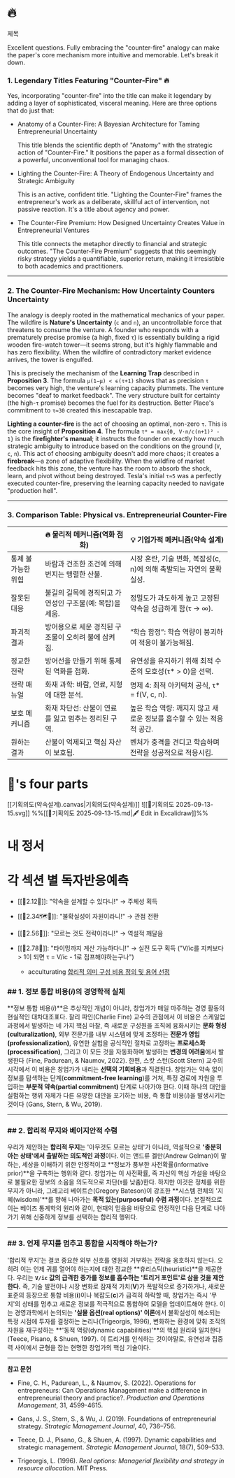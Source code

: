 # 🔥
제목

Excellent questions. Fully embracing the "counter-fire" analogy can make the paper's core mechanism more intuitive and memorable. Let's break it down.

### 1. Legendary Titles Featuring "Counter-Fire" 🔥

Yes, incorporating "counter-fire" into the title can make it legendary by adding a layer of sophisticated, visceral meaning. Here are three options that do just that:

- Anatomy of a Counter-Fire: A Bayesian Architecture for Taming Entrepreneurial Uncertainty
    
    This title blends the scientific depth of "Anatomy" with the strategic action of "Counter-Fire." It positions the paper as a formal dissection of a powerful, unconventional tool for managing chaos.
    
- Lighting the Counter-Fire: A Theory of Endogenous Uncertainty and Strategic Ambiguity
    
    This is an active, confident title. "Lighting the Counter-Fire" frames the entrepreneur's work as a deliberate, skillful act of intervention, not passive reaction. It's a title about agency and power.
    
- The Counter-Fire Premium: How Designed Uncertainty Creates Value in Entrepreneurial Ventures
    
    This title connects the metaphor directly to financial and strategic outcomes. "The Counter-Fire Premium" suggests that this seemingly risky strategy yields a quantifiable, superior return, making it irresistible to both academics and practitioners.
    

---

### 2. The Counter-Fire Mechanism: How Uncertainty Counters Uncertainty

The analogy is deeply rooted in the mathematical mechanics of your paper. The wildfire is **Nature's Uncertainty** (`c` and `n`), an uncontrollable force that threatens to consume the venture. A founder who responds with a prematurely precise promise (a high, fixed `τ`) is essentially building a rigid wooden fire-watch tower—it seems strong, but it's highly flammable and has zero flexibility. When the wildfire of contradictory market evidence arrives, the tower is engulfed.

This is precisely the mechanism of the **Learning Trap** described in **Proposition 3**. The formula `μ(1−μ) < ϵ(τ+1)` shows that as precision `τ` becomes very high, the venture's learning capacity plummets. The venture becomes "deaf to market feedback". The very structure built for certainty (the high-`τ` promise) becomes the fuel for its destruction. Better Place's commitment to `τ≈30` created this inescapable trap.

**Lighting a counter-fire** is the act of choosing an optimal, non-zero `τ`. This is the core insight of **Proposition 4**. The formula `τ* = max{0, V·n/c(n+1)² - 1}` is the **firefighter's manual**; it instructs the founder on exactly how much strategic ambiguity to introduce based on the conditions on the ground (`V`, `c`, `n`). This act of choosing ambiguity doesn't add more chaos; it creates a **firebreak**—a zone of adaptive flexibility. When the wildfire of market feedback hits this zone, the venture has the room to absorb the shock, learn, and pivot without being destroyed. Tesla's initial `τ≈5` was a perfectly executed counter-fire, preserving the learning capacity needed to navigate "production hell".

---

### 3. Comparison Table: Physical vs. Entrepreneurial Counter-Fire

|                         | 🔥 물리적 메커니즘(역화 점화)                              | 💡 기업가적 메커니즘(약속 설계)                                                                 |
|-------------------------|------------------------------------------------------------|--------------------------------------------------------------------------------------------------|
| 통제 불가능한 위협      | 바람과 건조한 조건에 의해 번지는 맹렬한 산불.               | 시장 혼란, 기술 변화, 복잡성(c, n)에 의해 촉발되는 자연의 불확실성.                              |
| 잘못된 대응             | 불길의 길목에 경직되고 가연성인 구조물(예: 목탑)을 세움.     | 정밀도가 과도하게 높고 고정된 약속을 성급하게 함(τ → ∞).                                        |
| 파괴적 결과             | 방어용으로 세운 경직된 구조물이 오히려 불에 삼켜짐.          | “학습 함정”: 학습 역량이 붕괴하여 적응이 불가능해짐.                                             |
| 정교한 전략             | 방어선을 만들기 위해 통제된 역화를 점화.                    | 유연성을 유지하기 위해 최적 수준의 모호성(τ* > 0)을 선택.                                       |
| 전략 매뉴얼             | 화재 과학: 바람, 연료, 지형에 대한 분석.                     | 명제 4: 최적 아키텍처 공식, τ* = f(V, c, n).                                                    |
| 보호 메커니즘           | 화재 차단선: 산불이 연료를 잃고 멈추는 정리된 구역.          | 높은 학습 역량: 깨지지 않고 새로운 정보를 흡수할 수 있는 적응적 공간.                           |
| 원하는 결과             | 산불이 억제되고 핵심 자산이 보호됨.                         | 벤처가 충격을 견디고 학습하며 전략을 성공적으로 적응시킴.                                       |

# 🐅's four parts
[[기획의도(약속설계).canvas|기획의도(약속설계)]]
![[🐅기획의도 2025-09-13-15.svg]]
%%[[🐅기획의도 2025-09-13-15.md|🖋 Edit in Excalidraw]]%%
# 내 정서


# 각 섹션 별 독자반응예측

- [[🐅2.12🌱]]: "약속을 설계할 수 있다니!" → 주체성 획득
- [[🐅2.34🗺️🧭]]: "불확실성이 자원이라니!" → 관점 전환
- [[🐅2.56🧮]]: "모르는 것도 전략이라니!" → 역설적 깨달음
- [[🐅2.78💸]]: "타이밍까지 계산 가능하다니!" → 실전 도구 획득 ("V/ic를 지켜보다 > 1이 되면 τ = V/ic - 1로 점프해야하는구나")

	- acculturating [합리적 의미 구성 비용 정의 및 용어 선정](https://g.co/gemini/share/657f9de955b5) 

### ## 1. 정보 통합 비용(_i_)의 경영학적 실체

**정보 통합 비용(_i_)**은 추상적인 개념이 아니라, 창업가가 매일 마주하는 경영 활동의 현실적인 대차대조표다. 찰리 파인(Charlie Fine) 교수의 관점에서 이 비용은 스케일업 과정에서 발생하는 네 가지 핵심 마찰, 즉 새로운 구성원을 조직에 융화시키는 **문화 형성(culturalization)**, 외부 전문가를 내부 시스템에 맞게 조정하는 **전문가 영입(professionalization)**, 유연한 실험을 공식적인 절차로 고정하는 **프로세스화(processification)**, 그리고 이 모든 것을 자동화하며 발생하는 **변경의 어려움**에서 발생한다 (Fine, Padurean, & Naumov, 2022). 한편, 스캇 스턴(Scott Stern) 교수의 시각에서 이 비용은 창업가가 내리는 **선택의 기회비용**과 직결된다. 창업가는 약속 없이 정보를 탐색하는 단계(**commitment-free learning**)를 거쳐, 특정 경로에 자원을 투입하는 **부분적 약속(partial commitment)** 단계로 나아가야 한다. 이때 하나의 대안을 실험하는 행위 자체가 다른 유망한 대안을 포기하는 비용, 즉 통합 비용(_i_)을 발생시키는 것이다 (Gans, Stern, & Wu, 2019).

---

### ## 2. 합리적 무지와 베이지안적 수렴

우리가 제안하는 **합리적 무지**는 '아무것도 모르는 상태'가 아니라, 역설적으로 **'충분히 아는 상태'에서 출발하는 의도적인 과정**이다. 이는 앤드류 겔만(Andrew Gelman)이 말하는, 세상을 이해하기 위한 안정적이고 **정보가 풍부한 사전확률(informative prior)**을 구축하는 행위와 같다. 창업가는 이 사전확률, 즉 자신의 핵심 가설을 바탕으로 불필요한 정보의 소음을 의도적으로 차단(τ를 낮춤)한다. 하지만 이것은 정체를 위한 무지가 아니라, 그레고리 베이트슨(Gregory Bateson)이 강조한 **시스템 전체의 '지혜(wisdom)'**를 향해 나아가는 **목적 있는(purposeful) 수렴 과정**이다. 본질적으로 이는 베이즈 통계학의 원리와 같이, 현재의 믿음을 바탕으로 안정적인 다음 단계로 나아가기 위해 신중하게 정보를 선택하는 합리적 행위다.

---

### ## 3. 언제 무지를 멈추고 통합을 시작해야 하는가?

'합리적 무지'는 결코 중요한 외부 신호를 영원히 거부하는 전략을 옹호하지 않는다. 오히려 이는 언제 귀를 열어야 하는지에 대한 정교한 **휴리스틱(heuristic)**을 제공한다. 우리는 **`V/ic` 값의 급격한 증가를 정보를 흡수하는 '트리거 포인트'로 삼을 것을 제안한다.** 즉, 기술 발전이나 시장 변화로 잠재적 가치(**V**)가 폭발적으로 증가하거나, 새로운 표준의 등장으로 통합 비용(**i**)이나 복잡도(**c**)가 급격히 하락할 때, 창업가는 즉시 '무지'의 상태를 멈추고 새로운 정보를 적극적으로 통합하여 모델을 업데이트해야 한다. 이는 경영과학에서 논의되는 **'실물 옵션(real options)' 이론**에서 불확실성이 해소되는 특정 시점에 투자를 결정하는 논리나(Trigeorgis, 1996), 변화하는 환경에 맞춰 조직의 자원을 재구성하는 **'동적 역량(dynamic capabilities)'**의 핵심 원리와 일치한다 (Teece, Pisano, & Shuen, 1997). 이 트리거를 인식하는 것이야말로, 유연성과 집중력 사이에서 균형을 잡는 현명한 창업가의 핵심 기술이다.

---

**참고 문헌**

- Fine, C. H., Padurean, L., & Naumov, S. (2022). Operations for entrepreneurs: Can Operations Management make a difference in entrepreneurial theory and practice?. _Production and Operations Management_, 31, 4599-4615.
    
- Gans, J. S., Stern, S., & Wu, J. (2019). Foundations of entrepreneurial strategy. _Strategic Management Journal_, 40, 736–756.
    
- Teece, D. J., Pisano, G., & Shuen, A. (1997). Dynamic capabilities and strategic management. _Strategic Management Journal_, 18(7), 509–533.
    
- Trigeorgis, L. (1996). _Real options: Managerial flexibility and strategy in resource allocation_. MIT Press.